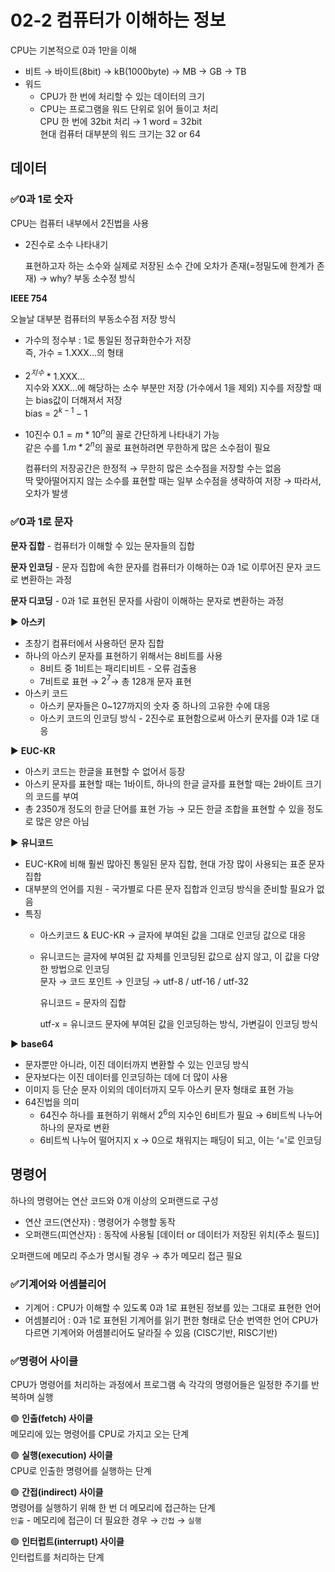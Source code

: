 # 02-2 컴퓨터가 이해하는 정보
CPU는 기본적으로 0과 1만을 이해 
- 비트 → 바이트(8bit) → kB(1000byte) → MB → GB → TB
- 워드
    - CPU가 한 번에 처리할 수 있는 데이터의 크기
    - CPU는 프로그램을 워드 단위로 읽어 들이고 처리</br>
      CPU 한 번에 32bit 처리 → 1 word = 32bit</br>
      현대 컴퓨터 대부분의 워드 크기는 32 or 64

## 데이터
### ✅0과 1로 숫자
CPU는 컴퓨터 내부에서 2진법을 사용 

- 2진수로 소수 나타내기
  
  표현하고자 하는 소수와 실제로 저장된 소수 간에 오차가 존재(=정밀도에 한계가 존재) → why? 부동 소수정 방식

**IEEE 754**

오늘날 대부분 컴퓨터의 부동소수점 저장 방식
- 가수의 정수부 : 1로 통일된 정규화한수가 저장</br>
    즉, 가수 = 1.XXX…의 형태
- $2^{지수}$ * 1.XXX… </br>
    지수와 XXX…에 해당하는 소수 부분만 저장 (가수에서 1을 제외) 
    지수를 저장할 때는 bias값이 더해져서 저장</br>
    bias = $2^{k-1} -1$

- 10진수 $0.1 = m * 10^n$의 꼴로 간단하게 나타내기 가능</br>
같은 수를 $1.m * 2^n$의 꼴로 표현하려면 무한하게 많은 소수점이 필요

  컴퓨터의 저장공간은 한정적 → 무한히 많은 소수점을 저장할 수는 없음</br>
  딱 맞아떨어지지 않는 소수를 표현할 때는 일부 소수점을 생략하여 저장 → 따라서, 오차가 발생

### ✅0과 1로 문자
**문자 집합** - 컴퓨터가 이해할 수 있는 문자들의 집합

**문자 인코딩** - 문자 집합에 속한 문자를 컴퓨터가 이해하는 0과 1로 이루어진 문자 코드로 변환하는 과정

**문자 디코딩** - 0과 1로 표현된 문자를 사람이 이해하는 문자로 변환하는 과정

▶️ **아스키**
- 초창기 컴퓨터에서 사용하던 문자 집합
- 하나의 아스키 문자를 표현하기 위해서는 8비트를 사용
  - 8비트 중 1비트는 패리티비트 - 오류 검출용
  - 7비트로 표현 → $2^7$→ 총 128개 문자 표현
- 아스키 코드
  - 아스키 문자들은 0~127까지의 숫자 중 하나의 고유한 수에 대응
  - 아스키 코드의 인코딩 방식 - 2진수로 표현함으로써 아스키 문자를 0과 1로 대응

▶️ **EUC-KR**
- 아스키 코드는 한글을 표현할 수 없어서 등장
- 아스키 문자를 표현할 때는 1바이트, 하나의 한글 글자를 표현할 때는 2바이트 크기의 코드를 부여
- 총 2350개 정도의 한글 단어를 표현 가능 → 모든 한글 조합을 표현할 수 있을 정도로 많은 양은 아님

▶️ **유니코드**
- EUC-KR에 비해 훨씬 많아진 통일된 문자 집합, 현대 가장 많이 사용되는 표준 문자 집합
- 대부분의 언어를 지원 - 국가별로 다른 문자 집합과 인코딩 방식을 준비할 필요가 없음
- 특징
    - 아스키코드 & EUC-KR → 글자에 부여된 값을 그대로 인코딩 값으로 대응
    - 유니코드는 글자에 부여된 값 자체를 인코딩된 값으로 삼지 않고, 이 값을 다양한 방법으로 인코딩</br>
        문자 → 코드 포인트 → 인코딩 → utf-8 / utf-16 / utf-32
    
      유니코드 = 문자의 집합

      utf-x = 유니코드 문자에 부여된 값을 인코딩하는 방식, 가변길이 인코딩 방식

▶️ **base64**
- 문자뿐만 아니라, 이진 데이터까지 변환할 수 있는 인코딩 방식
- 문자보다는 이진 데이터를 인코딩하는 데에 더 많이 사용
- 이미지 등 단순 문자 이외의 데이터까지 모두 아스키 문자 형태로 표현 가능
- 64진법을 의미
    - 64진수 하나를 표현하기 위해서 $2^6$의 지수인 6비트가 필요 → 6비트씩 나누어 하나의 문자로 변환
    - 6비트씩 나누어 떨어지지 x → 0으로 채워지는 패딩이 되고, 이는 ‘=’로 인코딩

## 명령어
하나의 명령어는 연산 코드와 0개 이상의 오퍼랜드로 구성
- 연산 코드(연산자) : 명령어가 수행할 동작
- 오퍼랜드(피연산자) : 동작에 사용될 [데이터 or 데이터가 저장된 위치(주소 필드)]
 
오퍼랜드에 메모리 주소가 명시될 경우 → 추가 메모리 접근 필요 

### ✅기계어와 어셈블리어
- 기계어 : CPU가 이해할 수 있도록 0과 1로 표현된 정보를 있는 그대로 표현한 언어
- 어셈블리어 : 0과 1로 표현된 기계어를 읽기 편한 형태로 단순 번역한 언어
CPU가 다르면 기계어와 어셈블리어도 달라질 수 있음 (CISC기반, RISC기반)

### ✅명령어 사이클
CPU가 명령어를 처리하는 과정에서 프로그램 속 각각의 명령어들은 일정한 주기를 반복하며 실행

🟢 **인출(fetch) 사이클**</br>
메모리에 있는 명령어를 CPU로 가지고 오는 단계

🟢 **실행(execution) 사이클**</br>
CPU로 인출한 명령어를 실행하는 단계 

🟢 **간접(indirect) 사이클**</br>
명령어를 실행하기 위해 한 번 더 메모리에 접근하는 단계</br>
`인출` - 메모리에 접근이 더 필요한 경우 → `간접` → `실행`

🟢 **인터럽트(interrupt) 사이클**</br>
인터럽트를 처리하는 단계
